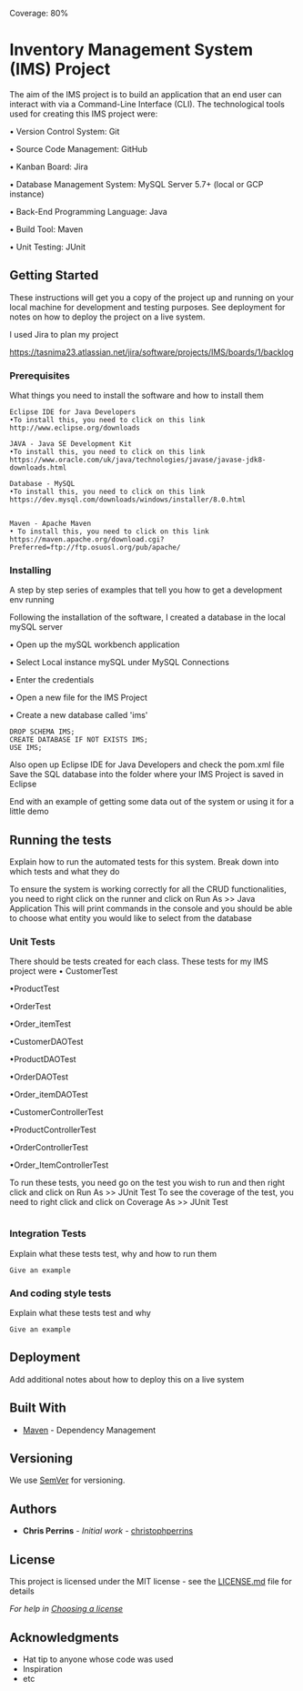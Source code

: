 Coverage: 80%
# Inventory Management System (IMS) Project

The aim of the IMS project is to build an application that an end user can interact with via a Command-Line Interface (CLI). The technological tools used for creating this IMS project were:

•	Version Control System: Git

•	Source Code Management: GitHub

•	Kanban Board: Jira

•	Database Management System: MySQL Server 5.7+ (local or GCP instance)

•	Back-End Programming Language: Java

•	Build Tool: Maven

•	Unit Testing: JUnit


## Getting Started

These instructions will get you a copy of the project up and running on your local machine for development and testing purposes. See deployment for notes on how to deploy the project on a live system.

I used Jira to plan my project 

https://tasnima23.atlassian.net/jira/software/projects/IMS/boards/1/backlog

### Prerequisites

What things you need to install the software and how to install them

```
Eclipse IDE for Java Developers 
•To install this, you need to click on this link http://www.eclipse.org/downloads

JAVA - Java SE Development Kit 
•To install this, you need to click on this link https://www.oracle.com/uk/java/technologies/javase/javase-jdk8-downloads.html

Database - MySQL 
•To install this, you need to click on this link https://dev.mysql.com/downloads/windows/installer/8.0.html


Maven - Apache Maven 
• To install this, you need to click on this link https://maven.apache.org/download.cgi?Preferred=ftp://ftp.osuosl.org/pub/apache/
```

### Installing

A step by step series of examples that tell you how to get a development env running

Following the installation of the software, I created a database in the local mySQL server

• Open up the mySQL workbench application

• Select Local instance mySQL under MySQL Connections

• Enter the credentials

• Open a new file for the IMS Project 

• Create a new database called 'ims'

```
DROP SCHEMA IMS;
CREATE DATABASE IF NOT EXISTS IMS;
USE IMS;
```

Also open up Eclipse IDE for Java Developers and check the pom.xml file 
Save the SQL database into the folder where your IMS Project is saved in Eclipse

End with an example of getting some data out of the system or using it for a little demo

## Running the tests

Explain how to run the automated tests for this system. Break down into which tests and what they do

To ensure the system is working correctly for all the CRUD functionalities, you need to right click on the runner and click on Run As >> Java Application
This will print commands in the console and you should be able to choose what entity you would like to select from the database


### Unit Tests 

There should be tests created for each class. These tests for my IMS project were 
• CustomerTest

•ProductTest

•OrderTest

•Order_itemTest

•CustomerDAOTest

•ProductDAOTest

•OrderDAOTest

•Order_itemDAOTest

•CustomerControllerTest

•ProductControllerTest

•OrderControllerTest

•Order_ItemControllerTest

To run these tests, you need go on the test you wish to run and then right click and click on Run As >> JUnit Test
To see the coverage of the test, you need to right click and click on Coverage As >> JUnit Test
```

```

### Integration Tests 
Explain what these tests test, why and how to run them

```
Give an example
```

### And coding style tests

Explain what these tests test and why

```
Give an example
```

## Deployment

Add additional notes about how to deploy this on a live system

## Built With

* [Maven](https://maven.apache.org/) - Dependency Management

## Versioning

We use [SemVer](http://semver.org/) for versioning.

## Authors

* **Chris Perrins** - *Initial work* - [christophperrins](https://github.com/christophperrins)

## License

This project is licensed under the MIT license - see the [LICENSE.md](LICENSE.md) file for details 

*For help in [Choosing a license](https://choosealicense.com/)*

## Acknowledgments

* Hat tip to anyone whose code was used
* Inspiration
* etc
